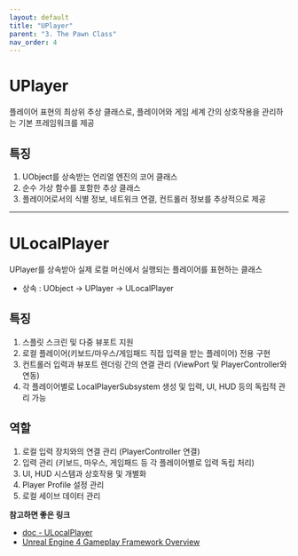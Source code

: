 ```yaml
---
layout: default
title: "UPlayer"
parent: "3. The Pawn Class"
nav_order: 4
---
```


# UPlayer
플레이어 표현의 최상위 추상 클래스로, 플레이어와 게임 세계 간의 상호작용을 관리하는 기본 프레임워크를 제공

## 특징
1. UObject를 상속받는 언리얼 엔진의 코어 클래스
2. 순수 가상 함수를 포함한 추상 클래스
3. 플레이어로서의 식별 정보, 네트워크 연결, 컨트롤러 정보를 추상적으로 제공

---

# ULocalPlayer
UPlayer를 상속받아 실제 로컬 머신에서 실행되는 플레이어를 표현하는 클래스

- 상속 : UObject → UPlayer → ULocalPlayer

## 특징
1. 스플릿 스크린 및 다중 뷰포트 지원
2. 로컬 플레이어(키보드/마우스/게임패드 직접 입력을 받는 플레이어) 전용 구현
3. 컨트롤러 입력과 뷰포트 렌더링 간의 연결 관리 (ViewPort 및 PlayerController와 연동)
4. 각 플레이어별로 LocalPlayerSubsystem 생성 및 입력, UI, HUD 등의 독립적 관리 가능

## 역할
1. 로컬 입력 장치와의 연결 관리 (PlayerController 연결)
2. 입력 관리 (키보드, 마우스, 게임패드 등 각 플레이어별로 입력 독립 처리)
3. UI, HUD 시스템과 상호작용 및 개별화
4. Player Profile 설정 관리
5. 로컬 세이브 데이터 관리


**참고하면 좋은 링크**
- [doc - ULocalPlayer](https://dev.epicgames.com/documentation/en-us/unreal-engine/API/Runtime/Engine/Engine/ULocalPlayer)
- [Unreal Engine 4 Gameplay Framework Overview](https://slonopotamus.github.io/ue4-docs/)
